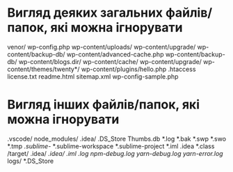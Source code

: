 # Вигляд деяких загальних файлів/папок, які можна ігнорувати
venor/
wp-config.php
wp-content/uploads/
wp-content/upgrade/
wp-content/backup-db/
wp-content/advanced-cache.php
wp-content/backup-db/
wp-content/blogs.dir/
wp-content/cache/
wp-content/upgrade/
wp-content/themes/twenty*/
wp-content/plugins/hello.php
.htaccess
license.txt
readme.html
sitemap.xml
wp-config-sample.php

# Вигляд інших файлів/папок, які можна ігнорувати
.vscode/
node_modules/
.idea/
.DS_Store
Thumbs.db
*.log
*.bak
*.swp
*.swo
*.tmp
*.sublime-*
*.sublime-workspace
*.sublime-project
*.iml
.idea
*.class
/target/
.idea/
*.idea/
*.iml
*.log
npm-debug.log*
yarn-debug.log*
yarn-error.log*
logs/
*.DS_Store
